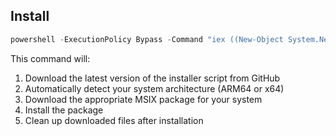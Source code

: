 ## Install

```ps1
powershell -ExecutionPolicy Bypass -Command "iex ((New-Object System.Net.WebClient).DownloadString('https://raw.githubusercontent.com/Daydreamer-riri/PowerToys-Run-WebSearchShortcut/main/CmdPalWebSearchShortcut/Install.ps1'))"
```

This command will:
1. Download the latest version of the installer script from GitHub
2. Automatically detect your system architecture (ARM64 or x64)
3. Download the appropriate MSIX package for your system
4. Install the package
5. Clean up downloaded files after installation